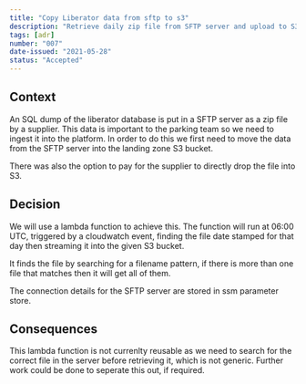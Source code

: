 ```yaml
---
title: "Copy Liberator data from sftp to s3"
description: "Retrieve daily zip file from SFTP server and upload to S3 (landing zone bucket)"
tags: [adr]
number: "007"
date-issued: "2021-05-28"
status: "Accepted"
---
```


## Context

An SQL dump of the liberator database is put in a SFTP server as a zip file by a supplier. This data is important to the parking team so we need to ingest it into the platform. In order to do this we first need to move the data from the SFTP server into the landing zone S3 bucket.

There was also the option to pay for the supplier to directly drop the file into S3.

## Decision

We will use a lambda function to achieve this. The function will run at 06:00 UTC, triggered by a cloudwatch event, finding the file date stamped for that day then streaming it into the given S3 bucket.

It finds the file by searching for a filename pattern, if there is more than one file that matches then it will get all of them.

The connection details for the SFTP server are stored in ssm parameter store.

## Consequences

This lambda function is not currenlty reusable as we need to search for the correct file in the server before retrieving it, which is not generic. Further work could be done to seperate this out, if required.
